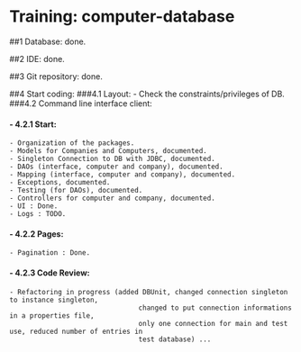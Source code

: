 Training: computer-database
======================================


##1 Database: done.

##2 IDE: done.

##3 Git repository: done.

##4 Start coding:
###4.1 Layout:
	- Check the constraints/privileges of DB.
###4.2 Command line interface client:
####	- 4.2.1 Start:
	- Organization of the packages.
	- Models for Companies and Computers, documented.
	- Singleton Connection to DB with JDBC, documented.
	- DAOs (interface, computer and company), documented.
	- Mapping (interface, computer and company), documented.
	- Exceptions, documented.
	- Testing (for DAOs), documented.
	- Controllers for computer and company, documented.
	- UI : Done.
	- Logs : TODO.
####	- 4.2.2 Pages:
	- Pagination : Done.
####	- 4.2.3 Code Review:
	- Refactoring in progress (added DBUnit, changed connection singleton to instance singleton,
									changed to put connection informations in a properties file,
									only one connection for main and test use, reduced number of entries in
									test database) ...